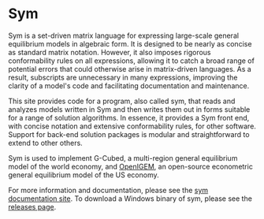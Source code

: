 # Sym

Sym is a set-driven matrix language for expressing large-scale general 
equilibrium models in algebraic form. It is designed to be nearly as 
concise as standard matrix notation. However, it also imposes rigorous 
conformability rules on all expressions, allowing it to catch a broad 
range of potential errors that could otherwise arise in matrix-driven 
languages. As a result, subscripts are unnecessary in many expressions, 
improving the clarity of a model's code and facilitating documentation 
and maintenance. 

This site provides code for a program, also called sym, that reads
and analyzes models written in Sym and then writes them out in forms
suitable for a range of solution algorithms. In essence, it provides a 
Sym front end, with concise notation and extensive conformability rules, 
for other software. Support for back-end solution packages is modular 
and straightforward to extend to other others.

Sym is used to implement G-Cubed, a multi-region general equilibrium model 
of the world economy, and [OpenIGEM](https://openigem.github.io/), 
an open-source econometric general equilibrium model of the US economy.

For more information and documentation, please see 
the [sym documentation site](https://pjwilcoxen.github.io/sym/).
To download a Windows binary of sym, please see the 
[releases page](https://github.com/pjwilcoxen/sym/releases).
